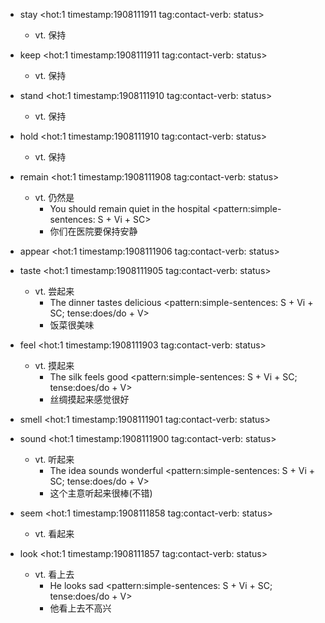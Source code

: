 - stay <hot:1 timestamp:1908111911 tag:contact-verb: status>  
    + vt. 保持  

- keep <hot:1 timestamp:1908111911 tag:contact-verb: status>  
    + vt. 保持  

- stand <hot:1 timestamp:1908111910 tag:contact-verb: status>  
    + vt. 保持  

- hold <hot:1 timestamp:1908111910 tag:contact-verb: status>  
    + vt. 保持  

- remain <hot:1 timestamp:1908111908 tag:contact-verb: status>  
    + vt. 仍然是  
        * You should remain quiet in the hospital <pattern:simple-sentences: S + Vi + SC>  
        * 你们在医院要保持安静  

- appear <hot:1 timestamp:1908111906 tag:contact-verb: status>  

- taste <hot:1 timestamp:1908111905 tag:contact-verb: status>  
    + vt. 尝起来  
        * The dinner tastes delicious <pattern:simple-sentences: S + Vi + SC; tense:does/do + V>  
        * 饭菜很美味  

- feel <hot:1 timestamp:1908111903 tag:contact-verb: status>  
    + vt. 摸起来  
        * The silk feels good <pattern:simple-sentences: S + Vi + SC; tense:does/do + V>  
        * 丝绸摸起来感觉很好  

- smell <hot:1 timestamp:1908111901 tag:contact-verb: status>  

- sound <hot:1 timestamp:1908111900 tag:contact-verb: status>  
    + vt. 听起来  
        * The idea sounds wonderful <pattern:simple-sentences: S + Vi + SC; tense:does/do + V>  
        * 这个主意听起来很棒(不错)  

- seem <hot:1 timestamp:1908111858 tag:contact-verb: status>  
    + vt. 看起来  

- look <hot:1 timestamp:1908111857 tag:contact-verb: status>  
    + vt. 看上去  
        * He looks sad <pattern:simple-sentences: S + Vi + SC; tense:does/do + V>  
        * 他看上去不高兴  
 
